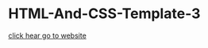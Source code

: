 # HTML-And-CSS-Template-3

[click hear go to website ](https://taha-abdelmonim.github.io/HTML-And-CSS-Template-3/)
